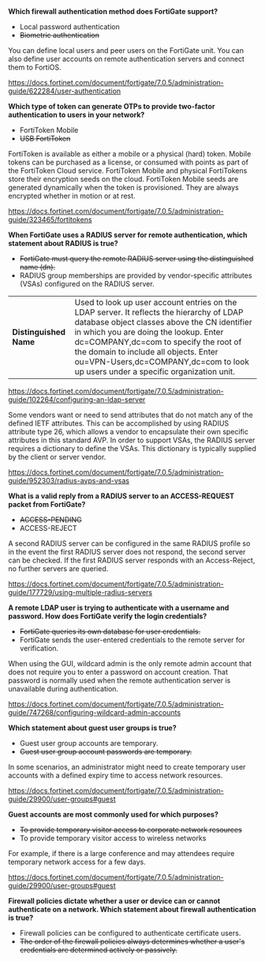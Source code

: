 **Which firewall authentication method does FortiGate support?**

- Local password authentication
- ~~Biometric authentication~~

You can define local users and peer users on the FortiGate unit. You can also define user accounts on remote authentication servers and connect them to FortiOS.

https://docs.fortinet.com/document/fortigate/7.0.5/administration-guide/622284/user-authentication

**Which type of token can generate OTPs to provide two-factor authentication to users in your network?**

- FortiToken Mobile
- ~~USB FortiToken~~

FortiToken is available as either a mobile or a physical (hard) token. Mobile tokens can be purchased as a license, or consumed with points as part of the FortiToken Cloud service. FortiToken Mobile and physical FortiTokens store their encryption seeds on the cloud. FortiToken Mobile seeds are generated dynamically when the token is provisioned. They are always encrypted whether in motion or at rest.

https://docs.fortinet.com/document/fortigate/7.0.5/administration-guide/323465/fortitokens

**When FortiGate uses a RADIUS server for remote authentication, which statement about RADIUS is true?**

- ~~FortiGate must query the remote RADIUS server using the distinguished name (dn).~~
- RADIUS group memberships are provided by vendor-specific attributes (VSAs) configured on the RADIUS server.

|||
| --- | --- |
| **Distinguished Name** | Used to look up user account entries on the LDAP server. It reflects the hierarchy of LDAP database object classes above the CN identifier in which you are doing the lookup. Enter dc=COMPANY,dc=com to specify the root of the domain to include all objects. Enter ou=VPN-Users,dc=COMPANY,dc=com to look up users under a specific organization unit.|

https://docs.fortinet.com/document/fortigate/7.0.5/administration-guide/102264/configuring-an-ldap-server

Some vendors want or need to send attributes that do not match any of the defined IETF attributes. This can be accomplished by using RADIUS attribute type 26, which allows a vendor to encapsulate their own specific attributes in this standard AVP. In order to support VSAs, the RADIUS server requires a dictionary to define the VSAs. This dictionary is typically supplied by the client or server vendor.

https://docs.fortinet.com/document/fortigate/7.0.5/administration-guide/952303/radius-avps-and-vsas

**What is a valid reply from a RADIUS server to an ACCESS-REQUEST packet from FortiGate?**

- ~~ACCESS-PENDING~~
- ACCESS-REJECT

A second RADIUS server can be configured in the same RADIUS profile so in the event the first RADIUS server does not respond, the second server can be checked. If the first RADIUS server responds with an Access-Reject, no further servers are queried.

https://docs.fortinet.com/document/fortigate/7.0.5/administration-guide/177729/using-multiple-radius-servers

**A remote LDAP user is trying to authenticate with a username and password. How does FortiGate verify the login credentials?**

- ~~FortiGate queries its own database for user credentials.~~
- FortiGate sends the user-entered credentials to the remote server for verification.

When using the GUI, wildcard admin is the only remote admin account that does not require you to enter a password on account creation. That password is normally used when the remote authentication server is unavailable during authentication.

https://docs.fortinet.com/document/fortigate/7.0.5/administration-guide/747268/configuring-wildcard-admin-accounts

**Which statement about guest user groups is true?**

- Guest user group accounts are temporary.
- ~~Guest user group account passwords are temporary.~~

In some scenarios, an administrator might need to create temporary user accounts with a defined expiry time to access network resources.

https://docs.fortinet.com/document/fortigate/7.0.5/administration-guide/29900/user-groups#guest

**Guest accounts are most commonly used for which purposes?**

- ~~To provide temporary visitor access to corporate network resources~~
- To provide temporary visitor access to wireless networks

For example, if there is a large conference and may attendees require temporary network access for a few days.

https://docs.fortinet.com/document/fortigate/7.0.5/administration-guide/29900/user-groups#guest

**Firewall policies dictate whether a user or device can or cannot authenticate on a network. Which statement about firewall authentication is true?**

- Firewall policies can be configured to authenticate certificate users.
- ~~The order of the firewall policies always determines whether a user's credentials are determined actively or passively.~~

